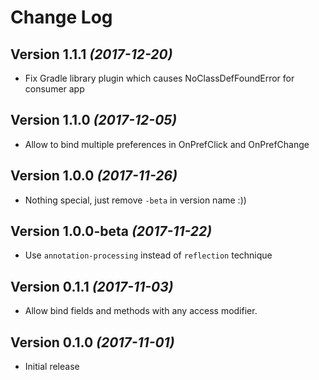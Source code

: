 Change Log
===
Version 1.1.1 *(2017-12-20)*
---
* Fix Gradle library plugin which causes NoClassDefFoundError for consumer app

Version 1.1.0 *(2017-12-05)*
---
* Allow to bind multiple preferences in OnPrefClick and OnPrefChange

Version 1.0.0 *(2017-11-26)*
---
* Nothing special, just remove `-beta` in version name :))

Version 1.0.0-beta *(2017-11-22)*
---
* Use `annotation-processing` instead of `reflection` technique

Version 0.1.1 *(2017-11-03)*
---
* Allow bind fields and methods with any access modifier. 

Version 0.1.0 *(2017-11-01)*
---
* Initial release
